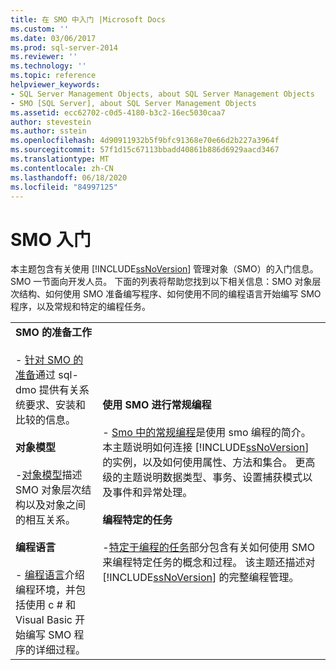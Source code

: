 ```yaml
---
title: 在 SMO 中入门 |Microsoft Docs
ms.custom: ''
ms.date: 03/06/2017
ms.prod: sql-server-2014
ms.reviewer: ''
ms.technology: ''
ms.topic: reference
helpviewer_keywords:
- SQL Server Management Objects, about SQL Server Management Objects
- SMO [SQL Server], about SQL Server Management Objects
ms.assetid: ecc62702-c0d5-4180-b3c2-16ec5030caa7
author: stevestein
ms.author: sstein
ms.openlocfilehash: 4d90911932b5f9bfc91368e70e66d2b227a3964f
ms.sourcegitcommit: 57f1d15c67113bbadd40861b886d6929aacd3467
ms.translationtype: MT
ms.contentlocale: zh-CN
ms.lasthandoff: 06/18/2020
ms.locfileid: "84997125"
---
```

# <a name="getting-started-in-smo"></a>SMO 入门
  本主题包含有关使用 [!INCLUDE[ssNoVersion](../../includes/ssnoversion-md.md)] 管理对象（SMO）的入门信息。 SMO 一节面向开发人员。 下面的列表将帮助您找到以下相关信息：SMO 对象层次结构、如何使用 SMO 准备编写程序、如何使用不同的编程语言开始编写 SMO 程序，以及常规和特定的编程任务。  
  
|||  
|-|-|  
|**SMO 的准备工作**<br /><br /> -   [针对 SMO 的准备](../../database-engine/dev-guide/preparing-to-use-smo.md)通过 sql-dmo 提供有关系统要求、安装和比较的信息。<br /><br /> **对象模型**<br /><br /> -[对象模型](smo-object-model.md)描述 SMO 对象层次结构以及对象之间的相互关系。<br /><br /> **编程语言**<br /><br /> -   [编程语言](smo-programming-languages.md)介绍编程环境，并包括使用 c # 和 Visual Basic 开始编写 SMO 程序的详细过程。|**使用 SMO 进行常规编程**<br /><br /> -   [Smo 中的常规编程](create-program/creating-smo-programs.md)是使用 smo 编程的简介。 本主题说明如何连接 [!INCLUDE[ssNoVersion](../../includes/ssnoversion-md.md)] 的实例，以及如何使用属性、方法和集合。 更高级的主题说明数据类型、事务、设置捕获模式以及事件和异常处理。<br /><br /> **编程特定的任务**<br /><br /> -[特定于编程的任务](tasks/programming-specific-tasks.md)部分包含有关如何使用 SMO 来编程特定任务的概念和过程。 该主题还描述对 [!INCLUDE[ssNoVersion](../../includes/ssnoversion-md.md)] 的完整编程管理。|  
  
  
